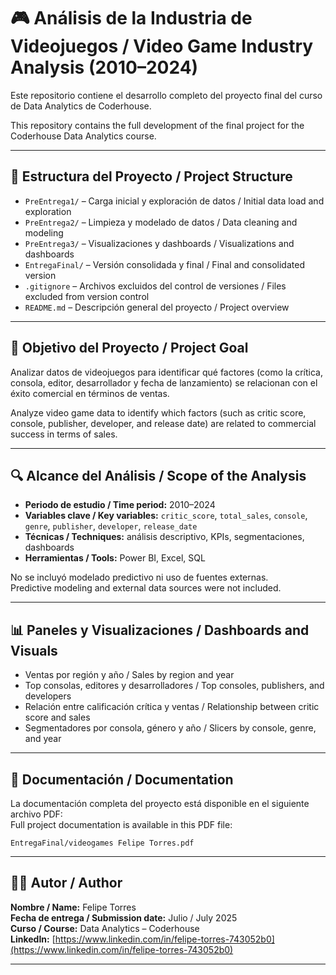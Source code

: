 # 🎮 Análisis de la Industria de Videojuegos / Video Game Industry Analysis (2010–2024)

Este repositorio contiene el desarrollo completo del proyecto final del curso de Data Analytics de Coderhouse.

This repository contains the full development of the final project for the Coderhouse Data Analytics course.

---

## 📁 Estructura del Proyecto / Project Structure

- `PreEntrega1/` – Carga inicial y exploración de datos / Initial data load and exploration  
- `PreEntrega2/` – Limpieza y modelado de datos / Data cleaning and modeling  
- `PreEntrega3/` – Visualizaciones y dashboards / Visualizations and dashboards  
- `EntregaFinal/` – Versión consolidada y final / Final and consolidated version  
- `.gitignore` – Archivos excluidos del control de versiones / Files excluded from version control  
- `README.md` – Descripción general del proyecto / Project overview

---

## 🎯 Objetivo del Proyecto / Project Goal

Analizar datos de videojuegos para identificar qué factores (como la crítica, consola, editor, desarrollador y fecha de lanzamiento) se relacionan con el éxito comercial en términos de ventas.

Analyze video game data to identify which factors (such as critic score, console, publisher, developer, and release date) are related to commercial success in terms of sales.

---

## 🔍 Alcance del Análisis / Scope of the Analysis

- **Periodo de estudio / Time period:** 2010–2024  
- **Variables clave / Key variables:** `critic_score`, `total_sales`, `console`, `genre`, `publisher`, `developer`, `release_date`  
- **Técnicas / Techniques:** análisis descriptivo, KPIs, segmentaciones, dashboards  
- **Herramientas / Tools:** Power BI, Excel, SQL  

No se incluyó modelado predictivo ni uso de fuentes externas.  
Predictive modeling and external data sources were not included.

---

## 📊 Paneles y Visualizaciones / Dashboards and Visuals

- Ventas por región y año / Sales by region and year  
- Top consolas, editores y desarrolladores / Top consoles, publishers, and developers  
- Relación entre calificación crítica y ventas / Relationship between critic score and sales  
- Segmentadores por consola, género y año / Slicers by console, genre, and year

---

## 📄 Documentación / Documentation

La documentación completa del proyecto está disponible en el siguiente archivo PDF:  
Full project documentation is available in this PDF file:

`EntregaFinal/videogames Felipe Torres.pdf`

---

## 👨‍💻 Autor / Author

**Nombre / Name:** Felipe Torres  
**Fecha de entrega / Submission date:** Julio / July 2025  
**Curso / Course:** Data Analytics – Coderhouse  
**LinkedIn:** [https://www.linkedin.com/in/felipe-torres-743052b0](https://www.linkedin.com/in/felipe-torres-743052b0)

---

